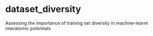 # dataset_diversity
Assessing the importance of training set diversity in machine-learnt interatomic potentials
